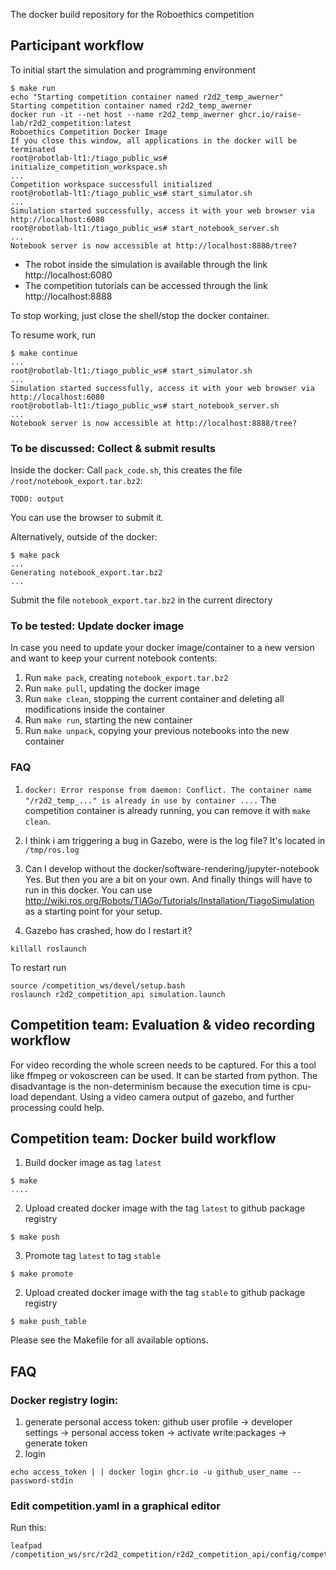 The docker build repository for the Roboethics competition

## Participant workflow
To initial start the simulation and programming environment
```
$ make run
echo "Starting competition container named r2d2_temp_awerner"
Starting competition container named r2d2_temp_awerner
docker run -it --net host --name r2d2_temp_awerner ghcr.io/raise-lab/r2d2_competition:latest
Roboethics Competition Docker Image
If you close this window, all applications in the docker will be terminated
root@robotlab-lt1:/tiago_public_ws# initialize_competition_workspace.sh
...
Competition workspace successfull initialized
root@robotlab-lt1:/tiago_public_ws# start_simulator.sh 
...
Simulation started successfully, access it with your web browser via http://localhost:6080
root@robotlab-lt1:/tiago_public_ws# start_notebook_server.sh
...
Notebook server is now accessible at http://localhost:8888/tree?
```
- The robot inside the simulation is available through the link http://localhost:6080 
- The competition tutorials can be accessed through the link http://localhost:8888

To stop working, just close the shell/stop the docker container.

To resume work, run
```
$ make continue
...
root@robotlab-lt1:/tiago_public_ws# start_simulator.sh 
...
Simulation started successfully, access it with your web browser via http://localhost:6080
root@robotlab-lt1:/tiago_public_ws# start_notebook_server.sh
...
Notebook server is now accessible at http://localhost:8888/tree?
```

### To be discussed: Collect & submit results
Inside the docker:
Call `pack_code.sh`, this creates the file `/root/notebook_export.tar.bz2`:
```
TODO: output
```
You can use the browser to submit it.

Alternatively, outside of the docker:
```
$ make pack
...
Generating notebook_export.tar.bz2
...
```
Submit the file `notebook_export.tar.bz2` in the current directory


### To be tested: Update docker image
In case you need to update your docker image/container to a new version and want to keep your current notebook contents:
1. Run `make pack`, creating `notebook_export.tar.bz2`
2. Run `make pull`, updating the docker image
3. Run `make clean`, stopping the current container and deleting all modifications inside the container
4. Run `make run`, starting the new container
5. Run `make unpack`, copying your previous notebooks into the new container


### FAQ
1. `docker: Error response from daemon: Conflict. The container name "/r2d2_temp_..." is already in use by container ....`
The competition container is already running, you can remove it with `make clean`.

2. I think i am triggering a bug in Gazebo, were is the log file?
It's located in `/tmp/ros.log`

3. Can I develop without the docker/software-rendering/jupyter-notebook
Yes. But then you are a bit on your own. And finally things will have to run in this docker.
You can use http://wiki.ros.org/Robots/TIAGo/Tutorials/Installation/TiagoSimulation as a starting point for your setup.

4. Gazebo has crashed, how do I restart it?
```
killall roslaunch
```
To restart run
```
source /competition_ws/devel/setup.bash
roslaunch r2d2_competition_api simulation.launch
```


## Competition team: Evaluation & video recording workflow
For video recording the whole screen needs to be captured. For this a tool like ffmpeg or vokoscreen can be used. It can be started from python. The disadvantage is the non-determinism because the execution time is cpu-load dependant. Using a video camera output of gazebo, and further processing could help.

## Competition team: Docker build workflow
1. Build docker image as tag `latest`
```
$ make
....
```
2. Upload created docker image with the tag `latest` to github package registry
```
$ make push
```
3. Promote tag `latest` to tag `stable`
```
$ make promote
```
2. Upload created docker image with the tag `stable` to github package registry
```
$ make push_table
```
Please see the Makefile for all available options.

## FAQ
### Docker registry login:
1. generate personal access token:
github user profile -> developer settings -> personal access token -> activate write:packages -> generate token
2. login
```
echo access_token | | docker login ghcr.io -u github_user_name --password-stdin
```
### Edit competition.yaml in a graphical editor
Run this:
```
leafpad /competition_ws/src/r2d2_competition/r2d2_competition_api/config/competition.yaml
```


